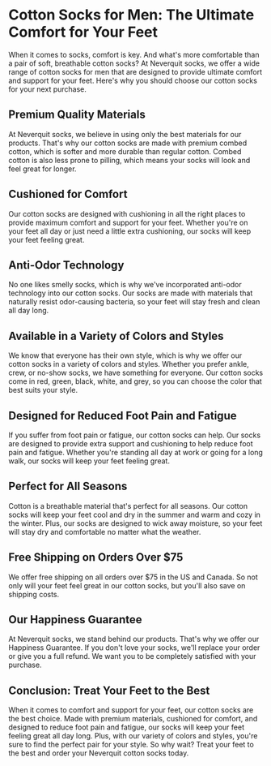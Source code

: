 # Cotton Socks for Men: The Ultimate Comfort for Your Feet

When it comes to socks, comfort is key. And what's more comfortable than a pair of soft, breathable cotton socks? At Neverquit socks, we offer a wide range of cotton socks for men that are designed to provide ultimate comfort and support for your feet. Here's why you should choose our cotton socks for your next purchase.

## Premium Quality Materials

At Neverquit socks, we believe in using only the best materials for our products. That's why our cotton socks are made with premium combed cotton, which is softer and more durable than regular cotton. Combed cotton is also less prone to pilling, which means your socks will look and feel great for longer.

## Cushioned for Comfort

Our cotton socks are designed with cushioning in all the right places to provide maximum comfort and support for your feet. Whether you're on your feet all day or just need a little extra cushioning, our socks will keep your feet feeling great.

## Anti-Odor Technology

No one likes smelly socks, which is why we've incorporated anti-odor technology into our cotton socks. Our socks are made with materials that naturally resist odor-causing bacteria, so your feet will stay fresh and clean all day long.

## Available in a Variety of Colors and Styles

We know that everyone has their own style, which is why we offer our cotton socks in a variety of colors and styles. Whether you prefer ankle, crew, or no-show socks, we have something for everyone. Our cotton socks come in red, green, black, white, and grey, so you can choose the color that best suits your style.

## Designed for Reduced Foot Pain and Fatigue

If you suffer from foot pain or fatigue, our cotton socks can help. Our socks are designed to provide extra support and cushioning to help reduce foot pain and fatigue. Whether you're standing all day at work or going for a long walk, our socks will keep your feet feeling great.

## Perfect for All Seasons

Cotton is a breathable material that's perfect for all seasons. Our cotton socks will keep your feet cool and dry in the summer and warm and cozy in the winter. Plus, our socks are designed to wick away moisture, so your feet will stay dry and comfortable no matter what the weather.

## Free Shipping on Orders Over $75

We offer free shipping on all orders over $75 in the US and Canada. So not only will your feet feel great in our cotton socks, but you'll also save on shipping costs.

## Our Happiness Guarantee

At Neverquit socks, we stand behind our products. That's why we offer our Happiness Guarantee. If you don't love your socks, we'll replace your order or give you a full refund. We want you to be completely satisfied with your purchase.

## Conclusion: Treat Your Feet to the Best

When it comes to comfort and support for your feet, our cotton socks are the best choice. Made with premium materials, cushioned for comfort, and designed to reduce foot pain and fatigue, our socks will keep your feet feeling great all day long. Plus, with our variety of colors and styles, you're sure to find the perfect pair for your style. So why wait? Treat your feet to the best and order your Neverquit cotton socks today.